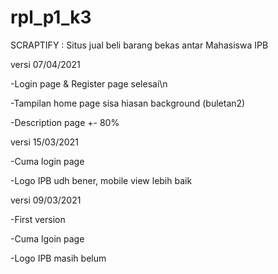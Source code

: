 # rpl_p1_k3
SCRAPTIFY : Situs jual beli barang bekas antar Mahasiswa IPB

versi 07/04/2021

-Login page & Register page selesai\n

-Tampilan home page sisa hiasan background (buletan2)

-Description page +- 80%

versi 15/03/2021

-Cuma login page

-Logo IPB udh bener, mobile view lebih baik

versi 09/03/2021

-First version

-Cuma lgoin page

-Logo IPB masih belum
